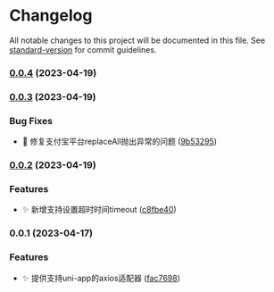 # Changelog

All notable changes to this project will be documented in this file. See [standard-version](https://github.com/conventional-changelog/standard-version) for commit guidelines.

### [0.0.4](https://gitee.com/fant-mini/fant-axios-adapter/compare/v0.0.3...v0.0.4) (2023-04-19)

### [0.0.3](https://gitee.com/fant-mini/fant-axios-adapter/compare/v0.0.2...v0.0.3) (2023-04-19)


### Bug Fixes

* 🐛 修复支付宝平台replaceAll抛出异常的问题 ([9b53295](https://gitee.com/fant-mini/fant-axios-adapter/commit/9b532959013418d65d6b8e5c1fda1e5784758a36))

### [0.0.2](https://gitee.com/fant-mini/fant-axios-adapter/compare/v0.0.1...v0.0.2) (2023-04-19)


### Features

* ✨ 新增支持设置超时时间timeout ([c8fbe40](https://gitee.com/fant-mini/fant-axios-adapter/commit/c8fbe40e4409b192be973ac7b520b87e36407c33))

### 0.0.1 (2023-04-17)


### Features

* ✨ 提供支持uni-app的axios适配器 ([fac7698](https://gitee.com/fant-mini/fant-axios-adapter/commit/fac76988cfd740951b7b78ae9c9c85c9f6a85911))
